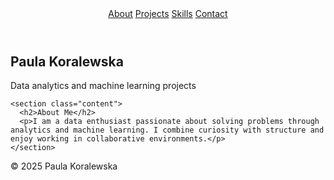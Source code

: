 <!DOCTYPE html>
<html lang="en">
<head>
  <meta charset="UTF-8" />
  <meta name="viewport" content="width=device-width, initial-scale=1.0" />
  <title>Paula Koralewska | Data Portfolio</title>
  <link rel="stylesheet" href="style.css" />
</head>
<body>
  <header>
    <nav class="navbar">
      <a href="index.html">About</a>
      <a href="projects.html">Projects</a>
      <a href="skills.html">Skills</a>
      <a href="contact.html">Contact</a>
    </nav>
  </header>

  <main class="main-section">
    <section class="hero">
      <h1>Paula Koralewska</h1>
      <p>Data analytics and machine learning projects</p>
    </section>

    <section class="content">
      <h2>About Me</h2>
      <p>I am a data enthusiast passionate about solving problems through analytics and machine learning. I combine curiosity with structure and enjoy working in collaborative environments.</p>
    </section>
  </main>

  <footer>
    <p>&copy; 2025 Paula Koralewska</p>
  </footer>
</body>
</html>

